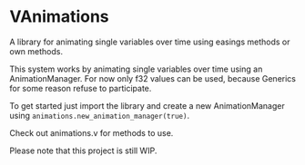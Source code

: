 # VAnimations
A library for animating single variables over time using easings methods or own methods.

This system works by animating single variables over time using an AnimationManager. For now only f32 values can be used, because Generics for some reason refuse to participate.

To get started just import the library and create a new AnimationManager using `animations.new_animation_manager(true)`.

Check out animations.v for methods to use.

Please note that this project is still WIP.
